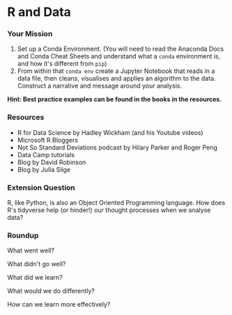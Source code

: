 # R and Data

### Your Mission

1. Set up a Conda Environment. \(You will need to read the Anaconda Docs and Conda Cheat Sheets and understand what a `conda` environment is, and how it's different from `pip`\)
2. From within that `conda env` create a Jupyter Notebook that reads in a data file, then cleans, visualises and applies an algorithm to the data. Construct a narrative and message around your analysis.

**Hint: Best practice examples can be found in the books in the resources.**

### Resources

* R for Data Science by Hadley Wickham \(and his Youtube videos\) 
* Microsoft R Bloggers
* Not So Standard Deviations podcast by Hilary Parker and Roger Peng
* Data Camp tutorials
* Blog by David Robinson
* Blog by Julia Silge

### Extension Question

R, like Python, is also an Object Oriented Programming language. How does R's tidyverse help \(or hinder!\) our thought processes when we analyse data?

### Roundup

What went well?

What didn't go well?

What did we learn?

What would we do differently?

How can we learn more effectively?

